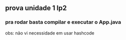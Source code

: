 ## prova unidade 1 lp2

### pra rodar basta compilar e executar o App.java

obs: não vi necessidade em usar hashcode
